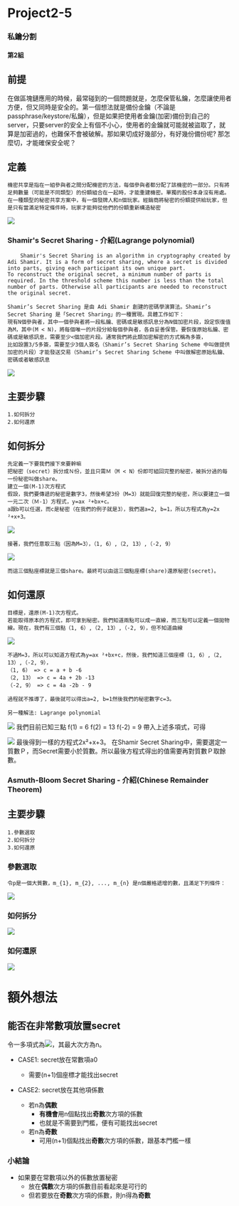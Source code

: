 Project2-5
===
### 私鑰分割
#### 第2組 

## 前提

在做區塊鏈應用的時候，最常碰到的一個問題就是，怎麼保管私鑰，怎麼讓使用者方便，但又同時是安全的。第一個想法就是備份金鑰（不論是passphrase/keystore/私鑰），但是如果把使用者金鑰(加密)備份到自己的server，只要server的安全上有個不小心，使用者的金鑰就可能就被盜取了，就算是加密過的，也難保不會被破解。那如果切成好幾部分，有好幾份備份呢? 那怎麼切，才能確保安全呢？

## 定義
	機密共享是指在一組參與者之間分配機密的方法，每個參與者都分配了該機密的一部分。只有將足夠數量（可能是不同類型）的份額組合在一起時，才能重建機密。單獨的股份本身沒有用處。在一種類型的秘密共享方案中，有一個發牌人和n個玩家。經銷商將秘密的份額提供給玩家，但是只有當滿足特定條件時，玩家才能夠從他們的份額重新構造秘密

![](https://imgur.com/uBCzolF.png)

### Shamir's Secret Sharing - 介紹(Lagrange polynomial)
		Shamir's Secret Sharing is an algorithm in cryptography created by Adi Shamir. It is a form of secret sharing, where a secret is divided into parts, giving each participant its own unique part.
	To reconstruct the original secret, a minimum number of parts is required. In the threshold scheme this number is less than the total number of parts. Otherwise all participants are needed to reconstruct the original secret.

	Shamir’s Secret Sharing 是由 Adi Shamir 創建的密碼學演算法。Shamir’s Secret Sharing 是「Secret Sharing」的一種實現。具體工作如下：
	現有N個參與者，其中一個參與者將一段私鑰、密碼或是敏感訊息分為N個加密片段，設定恢復值為M，其中(M < N)，將每個唯一的片段分給每個參與者，各自妥善保管。要恢復原始私鑰、密碼或是敏感訊息，需要至少<個加密片段。通常我們將此類加密解密的方式稱為多簽，
	比如設置3/5多簽，需要至少3個人簽名（Shamir’s Secret Sharing Scheme 中叫做提供加密的片段）才能發送交易（Shamir’s Secret Sharing Scheme 中叫做解密原始私鑰、密碼或者敏感訊息

![](https://imgur.com/K2ltjnM.png)
## 主要步驟

	1.如何拆分
	2.如何還原

## 如何拆分

	先定義一下要我們接下來要幹嘛
	把秘密（secret）拆分成Ｎ份，並且只需Ｍ（M < N）份即可組回完整的秘密，被拆分過的每一份秘密叫做share。
	建立一個(M-1)次方程式
	假設，我們要傳遞的秘密是數字3，然後希望3份（M=3）就能回復完整的秘密，所以要建立一個一元二次（Ｍ-1）方程式，y=ax ²+bx+c。
	a跟b可以任選，而c是秘密（在我們的例子就是3），我們選a=2, b=1，所以方程式為y=2x ²+x+3。

![](https://imgur.com/KsJuZTo.png)
      
	接著，我們任意取三點（因為M=3），（1, 6）,（2, 13）,（-2, 9）

![](https://imgur.com/WeaQaJC.png)

	而這三個點座標就是三個share。最終可以由這三個點座標(share)還原秘密(secret)。

## 如何還原

	目標是，還原(M-1)次方程式。
	若能取得原本的方程式，即可拿到秘密。我們知道兩點可以成一直線，而三點可以定義一個拋物線。現在，我們有三個點（1, 6）,（2, 13）,（-2, 9），但不知道曲線

![](https://imgur.com/nkwRfKi.png)

	不過M=3，所以可以知道方程式為y=ax ²+bx+c，然後，我們知道三個座標（1, 6）,（2, 13）,（-2, 9），
	（1, 6） => c = a + b -6
	（2, 13） => c = 4a + 2b -13
	（-2, 9） => c = 4a -2b - 9

	過程就不推導了，最後就可以得出a=2, b=1然後我們的秘密數字c=3。

	另一種解法: Lagrange polynomial

![](https://imgur.com/h5dkkbA.png)
	我們目前已知三點
	f(1) = 6
	f(2) = 13
	f(-2) = 9
	帶入上述多項式，可得

![](https://imgur.com/FfrEE6K.png)
	最後得到一樣的方程式2x²+x+3。
	在Shamir Secret Sharing中，需要選定一質數Ｐ，而Secret需要小於質數。所以最後方程式得出的值需要再對質數Ｐ取餘數。


### Asmuth-Bloom Secret Sharing - 介紹(Chinese Remainder Theorem)	

## 主要步驟

	1.參數選取
	2.如何拆分
	3.如何還原


### 參數選取
	令p是一個大質數，m_{1}, m_{2}, ..., m_{n} 是n個嚴格遞增的數，且滿足下列條件：
![](https://imgur.com/9xYr4z7.png)


### 如何拆分

![](https://imgur.com/XjfAnLI.png)
### 如何還原

![](https://imgur.com/FilORQO.png)


# 額外想法
## 能否在非常數項放置secret

令一多項式為![](https://i.imgur.com/psKcMMI.png)，其最大次方為n。

- CASE1: secret放在常數項a0
    - 需要(n+1)個座標才能找出secret


- CASE2: secret放在其他項係數
    - 若n為**偶數**
        - **有機會**用n個點找出**奇數**次方項的係數
        - 也就是不需要到門檻，便有可能找出secret
    - 若n為**奇數**
        - 可用(n+1)個點找出**奇數**次方項的係數，跟基本門檻一樣
    


### 小結論
- 如果要在常數項以外的係數放置秘密
    - 放在**偶數**次方項的係數目前看起來是可行的
    - 但若要放在**奇數**次方項的係數，則n得為**奇數**


